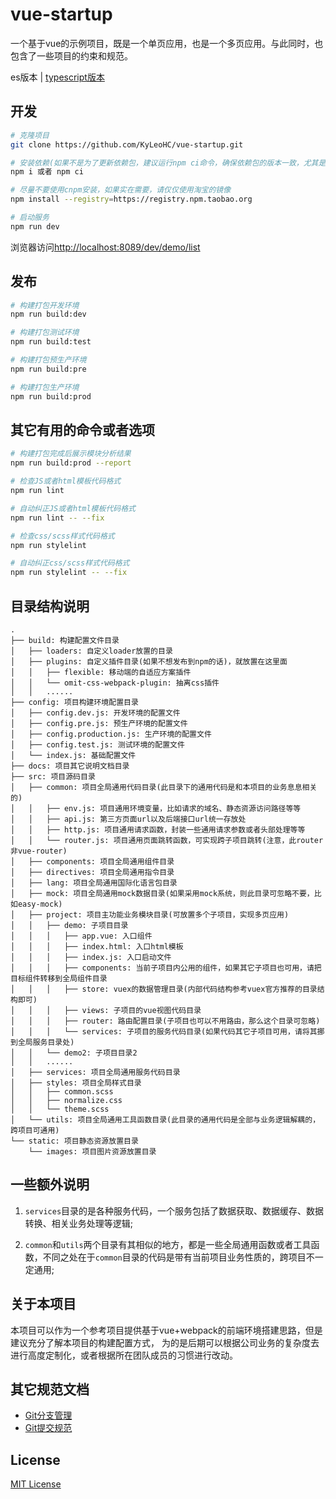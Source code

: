 # vue-startup

一个基于vue的示例项目，既是一个单页应用，也是一个多页应用。与此同时，也包含了一些项目的约束和规范。

es版本 | [typescript版本](https://github.com/KyLeoHC/vue-startup/tree/typescript)

## 开发

```bash
# 克隆项目
git clone https://github.com/KyLeoHC/vue-startup.git

# 安装依赖(如果不是为了更新依赖包，建议运行npm ci命令，确保依赖包的版本一致，尤其是测试和正式环境的打包)
npm i 或者 npm ci

# 尽量不要使用cnpm安装，如果实在需要，请仅仅使用淘宝的镜像
npm install --registry=https://registry.npm.taobao.org

# 启动服务
npm run dev
```

浏览器访问[http://localhost:8089/dev/demo/list](http://localhost:8089/dev/demo/list)

## 发布

```bash
# 构建打包开发环境
npm run build:dev

# 构建打包测试环境
npm run build:test

# 构建打包预生产环境
npm run build:pre

# 构建打包生产环境
npm run build:prod
```

## 其它有用的命令或者选项

```bash
# 构建打包完成后展示模块分析结果
npm run build:prod --report

# 检查JS或者html模板代码格式
npm run lint

# 自动纠正JS或者html模板代码格式
npm run lint -- --fix

# 检查css/scss样式代码格式
npm run stylelint

# 自动纠正css/scss样式代码格式
npm run stylelint -- --fix
```

## 目录结构说明

```
.
├── build: 构建配置文件目录
│   ├── loaders: 自定义loader放置的目录
│   ├── plugins: 自定义插件目录(如果不想发布到npm的话)，就放置在这里面
│   │   ├── flexible: 移动端的自适应方案插件
│   │   └── omit-css-webpack-plugin: 抽离css插件
│   │   ......
├── config: 项目构建环境配置目录
│   ├── config.dev.js: 开发环境的配置文件
│   ├── config.pre.js: 预生产环境的配置文件
│   ├── config.production.js: 生产环境的配置文件
│   ├── config.test.js: 测试环境的配置文件
│   └── index.js: 基础配置文件
├── docs: 项目其它说明文档目录
├── src: 项目源码目录
│   ├── common: 项目全局通用代码目录(此目录下的通用代码是和本项目的业务息息相关的)
│   │   ├── env.js: 项目通用环境变量，比如请求的域名、静态资源访问路径等等
│   │   ├── api.js: 第三方页面url以及后端接口url统一存放处
│   │   ├── http.js: 项目通用请求函数，封装一些通用请求参数或者头部处理等等
│   │   └── router.js: 项目通用页面跳转函数，可实现跨子项目跳转(注意，此router非vue-router)
│   ├── components: 项目全局通用组件目录
│   ├── directives: 项目全局通用指令目录
│   ├── lang: 项目全局通用国际化语言包目录
│   ├── mock: 项目全局通用mock数据目录(如果采用mock系统，则此目录可忽略不要，比如easy-mock)
│   ├── project: 项目主功能业务模块目录(可放置多个子项目，实现多页应用)
│   │   ├── demo: 子项目目录
│   │   │   ├── app.vue: 入口组件
│   │   │   ├── index.html: 入口html模板
│   │   │   ├── index.js: 入口启动文件
│   │   │   ├── components: 当前子项目内公用的组件，如果其它子项目也可用，请把目标组件转移到全局组件目录
│   │   │   ├── store: vuex的数据管理目录(内部代码结构参考vuex官方推荐的目录结构即可)
│   │   │   ├── views: 子项目的vue视图代码目录
│   │   │   ├── router: 路由配置目录(子项目也可以不用路由，那么这个目录可忽略)
│   │   │   └── services: 子项目的服务代码目录(如果代码其它子项目可用，请将其挪到全局服务目录处)
│   │   └── demo2: 子项目目录2
│   │   ......
│   ├── services: 项目全局通用服务代码目录
│   ├── styles: 项目全局样式目录
│   │   ├── common.scss
│   │   ├── normalize.css
│   │   └── theme.scss
│   └── utils: 项目全局通用工具函数目录(此目录的通用代码是全部与业务逻辑解耦的，跨项目可通用)
└── static: 项目静态资源放置目录
    └── images: 项目图片资源放置目录
```

## 一些额外说明

1. `services`目录的是各种服务代码，一个服务包括了数据获取、数据缓存、数据转换、相关业务处理等逻辑;

2. `common`和`utils`两个目录有其相似的地方，都是一些全局通用函数或者工具函数，不同之处在于`common`目录的代码是带有当前项目业务性质的，跨项目不一定通用;

## 关于本项目

本项目可以作为一个参考项目提供基于vue+webpack的前端环境搭建思路，但是建议充分了解本项目的构建配置方式，
为的是后期可以根据公司业务的复杂度去进行高度定制化，或者根据所在团队成员的习惯进行改动。

## 其它规范文档

- [Git分支管理](https://github.com/KyLeoHC/vue-startup/blob/master/docs/git%E5%88%86%E6%94%AF%E7%AE%A1%E7%90%86.md)
- [Git提交规范](https://github.com/KyLeoHC/vue-startup/blob/master/docs/git%E6%8F%90%E4%BA%A4%E8%A7%84%E8%8C%83.md)

## License

[MIT License](https://github.com/KyLeoHC/vue-startup/blob/master/LICENSE)
